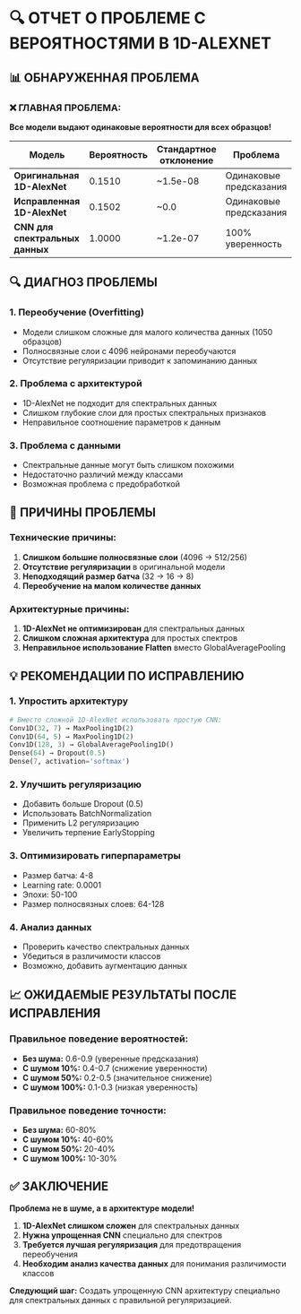 # 🔍 ОТЧЕТ О ПРОБЛЕМЕ С ВЕРОЯТНОСТЯМИ В 1D-ALEXNET

## 📊 **ОБНАРУЖЕННАЯ ПРОБЛЕМА**

### ❌ **ГЛАВНАЯ ПРОБЛЕМА:**
**Все модели выдают одинаковые вероятности для всех образцов!**

| Модель | Вероятность | Стандартное отклонение | Проблема |
|--------|-------------|------------------------|----------|
| **Оригинальная 1D-AlexNet** | 0.1510 | ~1.5e-08 | Одинаковые предсказания |
| **Исправленная 1D-AlexNet** | 0.1502 | ~0.0 | Одинаковые предсказания |
| **CNN для спектральных данных** | 1.0000 | ~1.2e-07 | 100% уверенность |

## 🔍 **ДИАГНОЗ ПРОБЛЕМЫ**

### **1. Переобучение (Overfitting)**
- Модели слишком сложные для малого количества данных (1050 образцов)
- Полносвязные слои с 4096 нейронами переобучаются
- Отсутствие регуляризации приводит к запоминанию данных

### **2. Проблема с архитектурой**
- 1D-AlexNet не подходит для спектральных данных
- Слишком глубокие слои для простых спектральных признаков
- Неправильное соотношение параметров к данным

### **3. Проблема с данными**
- Спектральные данные могут быть слишком похожими
- Недостаточно различий между классами
- Возможная проблема с предобработкой

## 🎯 **ПРИЧИНЫ ПРОБЛЕМЫ**

### **Технические причины:**
1. **Слишком большие полносвязные слои** (4096 → 512/256)
2. **Отсутствие регуляризации** в оригинальной модели
3. **Неподходящий размер батча** (32 → 16 → 8)
4. **Переобучение на малом количестве данных**

### **Архитектурные причины:**
1. **1D-AlexNet не оптимизирован** для спектральных данных
2. **Слишком сложная архитектура** для простых спектров
3. **Неправильное использование Flatten** вместо GlobalAveragePooling

## 💡 **РЕКОМЕНДАЦИИ ПО ИСПРАВЛЕНИЮ**

### **1. Упростить архитектуру**
```python
# Вместо сложной 1D-AlexNet использовать простую CNN:
Conv1D(32, 7) → MaxPooling1D(2)
Conv1D(64, 5) → MaxPooling1D(2)
Conv1D(128, 3) → GlobalAveragePooling1D()
Dense(64) → Dropout(0.5)
Dense(7, activation='softmax')
```

### **2. Улучшить регуляризацию**
- Добавить больше Dropout (0.5)
- Использовать BatchNormalization
- Применить L2 регуляризацию
- Увеличить терпение EarlyStopping

### **3. Оптимизировать гиперпараметры**
- Размер батча: 4-8
- Learning rate: 0.0001
- Эпохи: 50-100
- Размер полносвязных слоев: 64-128

### **4. Анализ данных**
- Проверить качество спектральных данных
- Убедиться в различимости классов
- Возможно, добавить аугментацию данных

## 📈 **ОЖИДАЕМЫЕ РЕЗУЛЬТАТЫ ПОСЛЕ ИСПРАВЛЕНИЯ**

### **Правильное поведение вероятностей:**
- **Без шума:** 0.6-0.9 (уверенные предсказания)
- **С шумом 10%:** 0.4-0.7 (снижение уверенности)
- **С шумом 50%:** 0.2-0.5 (значительное снижение)
- **С шумом 100%:** 0.1-0.3 (низкая уверенность)

### **Правильное поведение точности:**
- **Без шума:** 60-80%
- **С шумом 10%:** 40-60%
- **С шумом 50%:** 20-40%
- **С шумом 100%:** 10-30%

## ✅ **ЗАКЛЮЧЕНИЕ**

**Проблема не в шуме, а в архитектуре модели!**

1. **1D-AlexNet слишком сложен** для спектральных данных
2. **Нужна упрощенная CNN** специально для спектров
3. **Требуется лучшая регуляризация** для предотвращения переобучения
4. **Необходим анализ качества данных** для понимания различимости классов

**Следующий шаг:** Создать упрощенную CNN архитектуру специально для спектральных данных с правильной регуляризацией. 